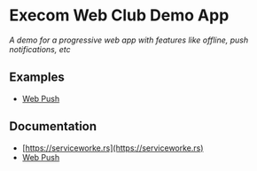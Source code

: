 # Execom Web Club Demo App
*A demo for a progressive web app with features like offline, push notifications, etc*

## Examples

- [Web Push](https://web-push-book.gauntface.com/demos/notification-examples/)

## Documentation

- [https://serviceworke.rs](https://serviceworke.rs)
- [Web Push](https://developers.google.com/web/fundamentals/engage-and-retain/push-notifications/)